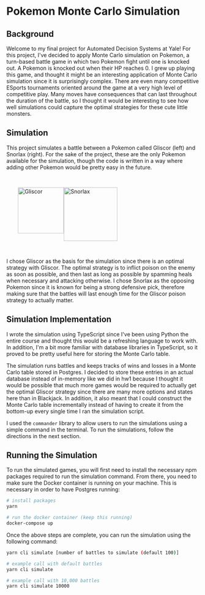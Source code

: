 # Pokemon Monte Carlo Simulation

## Background

Welcome to my final project for Automated Decision Systems at Yale! For this project, I've decided to apply Monte Carlo simulation on Pokemon, a turn-based battle game in which two Pokemon fight until one is knocked out. A Pokemon is knocked out when their HP reaches 0. I grew up playing this game, and thought it might be an interesting application of Monte Carlo simulation since it is surprisingly complex. There are even many competitive ESports tournaments oriented around the game at a very high level of competitive play. Many moves have consequences that can last throughout the duration of the battle, so I thought it would be interesting to see how well simulations could capture the optimal strategies for these cute little monsters.

## Simulation

This project simulates a battle between a Pokemon called Gliscor (left) and Snorlax (right). For the sake of the project, these are the only Pokemon available for the simulation, though the code is written in a way where adding other Pokemon would be pretty easy in the future.

<div style="display:flex; padding: 30px;">
<img width="120" alt="Gliscor" src="https://static.wikia.nocookie.net/vsbattles/images/5/5b/472.png/revision/latest?cb=20160521201947">
<img width="140" alt="Snorlax" src="https://images.gameinfo.io/pokemon/256/p143f157.webp">
</div>

I chose Gliscor as the basis for the simulation since there is an optimal strategy with Gliscor. The optimal strategy is to inflict poison on the enemy as soon as possible, and then last as long as possible by spamming heals when necessary and attacking otherwise. I chose Snorlax as the opposing Pokemon since it is known for being a strong defensive pick, therefore making sure that the battles will last enough time for the Gliscor poison strategy to actually matter.

## Simulation Implementation

I wrote the simulation using TypeScript since I've been using Python the entire course and thought this would be a refreshing language to work with. In addition, I'm a bit more familiar with database libraries in TypeScript, so it proved to be pretty useful here for storing the Monte Carlo table.

The simulation runs battles and keeps tracks of wins and losses in a Monte Carlo table stored in Postgres. I decided to store these entries in an actual database instead of in-memory like we did in hw1 because I thought it would be possible that much more games would be required to actually get the optimal Gliscor strategy since there are many more options and states here than in Blackjack. In addition, it also meant that I could construct the Monte Carlo table incrementally instead of having to create it from the bottom-up every single time I ran the simulation script.

I used the `commander` library to allow users to run the simulations using a simple command in the terminal. To run the simulations, follow the directions in the next section.

## Running the Simulation

To run the simulated games, you will first need to install the necessary npm packages required to run the simulation command. From there, you need to make sure the Docker container is running on your machine. This is necessary in order to have Postgres running:

```bash
# install packages
yarn

# run the docker container (keep this running)
docker-compose up
```

Once the above steps are complete, you can run the simulation using the following command:

```bash
yarn cli simulate [number of battles to simulate (default 100)]

# example call with default battles
yarn cli simulate

# example call with 10,000 battles
yarn cli simulate 10000
```
